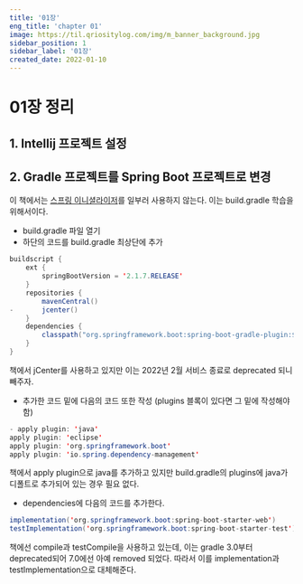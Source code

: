 ```yaml
---
title: '01장'
eng_title: 'chapter 01'
image: https://til.qriositylog.com/img/m_banner_background.jpg
sidebar_position: 1
sidebar_label: '01장'
created_date: 2022-01-10
---
```


# 01장 정리

## 1. Intellij 프로젝트 설정



## 2. Gradle 프로젝트를 Spring Boot 프로젝트로 변경

이 책에서는 [스프링 이니셜라이저](https://start.spring.io)를 일부러 사용하지 않는다. 이는 build.gradle 학습을 위해서이다.

- build.gradle 파일 열기
- 하단의 코드를 build.gradle 최상단에 추가

```java {7}
buildscript {
    ext {
        springBootVersion = '2.1.7.RELEASE'
    }
    repositories {
        mavenCentral()
-       jcenter()
    }
    dependencies {
        classpath("org.springframework.boot:spring-boot-gradle-plugin:${springBootVersion}")
    }
}
```
책에서 jCenter를 사용하고 있지만 이는 2022년 2월 서비스 종료로 deprecated 되니 빼주자.

- 추가한 코드 밑에 다음의 코드 또한 작성 (plugins 블록이 있다면 그 밑에 작성해야 함)

```java {1}
- apply plugin: 'java'
apply plugin: 'eclipse'
apply plugin: 'org.springframework.boot'
apply plugin: 'io.spring.dependency-management'
```
책에서 apply plugin으로 java를 추가하고 있지만 build.gradle의 plugins에 java가 디폴트로 추가되어 있는 경우 필요 없다.

- dependencies에 다음의 코드를 추가한다.
```java
implementation('org.springframework.boot:spring-boot-starter-web')
testImplementation('org.springframework.boot:spring-boot-starter-test')
```
책에선 compile과 testCompile을 사용하고 있는데, 이는 gradle 3.0부터 deprecated되어 7.0에선 아예 removed 되었다. 따라서 이를 implementation과 testImplementation으로 대체해준다.